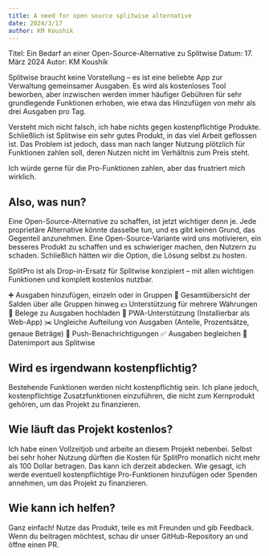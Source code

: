 ```yaml
---
title: A need for open source splitwise alternative
date: 2024/3/17
author: KM Koushik
---
```


Titel: Ein Bedarf an einer Open-Source-Alternative zu Splitwise
Datum: 17. März 2024
Autor: KM Koushik

Splitwise braucht keine Vorstellung – es ist eine beliebte App zur Verwaltung gemeinsamer Ausgaben. Es wird als kostenloses Tool beworben, aber inzwischen werden immer häufiger Gebühren für sehr grundlegende Funktionen erhoben, wie etwa das Hinzufügen von mehr als drei Ausgaben pro Tag.

Versteht mich nicht falsch, ich habe nichts gegen kostenpflichtige Produkte. Schließlich ist Splitwise ein sehr gutes Produkt, in das viel Arbeit geflossen ist. Das Problem ist jedoch, dass man nach langer Nutzung plötzlich für Funktionen zahlen soll, deren Nutzen nicht im Verhältnis zum Preis steht.

Ich würde gerne für die Pro-Funktionen zahlen, aber das frustriert mich wirklich.

## Also, was nun?

Eine Open-Source-Alternative zu schaffen, ist jetzt wichtiger denn je. Jede proprietäre Alternative könnte dasselbe tun, und es gibt keinen Grund, das Gegenteil anzunehmen. Eine Open-Source-Variante wird uns motivieren, ein besseres Produkt zu schaffen und es schwieriger machen, den Nutzern zu schaden. Schließlich hätten wir die Option, die Lösung selbst zu hosten.

SplitPro ist als Drop-in-Ersatz für Splitwise konzipiert – mit allen wichtigen Funktionen und komplett kostenlos nutzbar.

➕ Ausgaben hinzufügen, einzeln oder in Gruppen
👥 Gesamtübersicht der Salden über alle Gruppen hinweg
💵 Unterstützung für mehrere Währungen
📄 Belege zu Ausgaben hochladen
📱 PWA-Unterstützung (Installierbar als Web-App)
✂️ Ungleiche Aufteilung von Ausgaben (Anteile, Prozentsätze, genaue Beträge)
🔔 Push-Benachrichtigungen
✅ Ausgaben begleichen
📲 Datenimport aus Splitwise

## Wird es irgendwann kostenpflichtig?

Bestehende Funktionen werden nicht kostenpflichtig sein. Ich plane jedoch, kostenpflichtige Zusatzfunktionen einzuführen, die nicht zum Kernprodukt gehören, um das Projekt zu finanzieren.

## Wie läuft das Projekt kostenlos?

Ich habe einen Vollzeitjob und arbeite an diesem Projekt nebenbei. Selbst bei sehr hoher Nutzung dürften die Kosten für SplitPro monatlich nicht mehr als 100 Dollar betragen. Das kann ich derzeit abdecken. Wie gesagt, ich werde eventuell kostenpflichtige Pro-Funktionen hinzufügen oder Spenden annehmen, um das Projekt zu finanzieren.

## Wie kann ich helfen?

Ganz einfach! Nutze das Produkt, teile es mit Freunden und gib Feedback. Wenn du beitragen möchtest, schau dir unser GitHub-Repository an und öffne einen PR.
